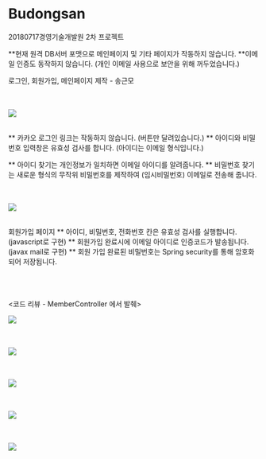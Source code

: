 # Budongsan
20180717경영기술개발원 2차 프로젝트

**현재 원격 DB서버 포맷으로 메인페이지 및 기타 페이지가 작동하지 않습니다.
**이메일 인증도 동작하지 않습니다. (개인 이메일 사용으로 보안을 위해 꺼두었습니다.)

로그인, 회원가입, 메인페이지 제작 - 송근모

<br/>
<br/>

<img src="http://drive.google.com/uc?export=view&id=1h04pFsXyKI0wLW0PCWAHUsnmcvrlKnsd" />

<br/>
<br/>

** 카카오 로그인 링크는 작동하지 않습니다. (버튼만 달려있습니다.)
** 아이디와 비밀번호 입력창은 유효성 검사를 합니다. (아이디는 이메일 형식입니다.)

** 아이디 찾기는 개인정보가 일치하면 이메일 아이디를 알려줍니다.
** 비밀번호 찾기는 새로운 형식의 무작위 비밀번호를 제작하여 (임시비밀번호) 이메일로 전송해 줍니다.

<br/>
<br/>

<img src="http://drive.google.com/uc?export=view&id=1RZn3i8l-Vl7WJOpRywxj--XOo140UDKf" />


<br/>
<br/>

회원가입 페이지
** 아이디, 비밀번호, 전화번호 칸은 유효성 검사를 실행합니다.(javascript로 구현)
** 회원가입 완료시에 이메일 아이디로 인증코드가 발송됩니다.(javax mail로 구현)
** 회원 가입 완료된 비밀번호는 Spring security를 통해 암호화되어 저장됩니다. 

<br><br><br>
<코드 리뷰 - MemberController 에서 발췌>

<img src='http://drive.google.com/uc?export=view&id=1UkvIptIR9VUsZRxRiDwBdVQRllcDTXuT' /><br><br><br>

<img src='http://drive.google.com/uc?export=view&id=1hWtyw2I4RoUG6E5NnxzYpYTjPXXOGk7T' /><br><br><br>

<img src='http://drive.google.com/uc?export=view&id=1oli74355WitYdqiyd_5wf16AFun11JTT' /><br><br><br>

<img src='http://drive.google.com/uc?export=view&id=1eGSUNXGC3wy6g9hkJOd1dZoJ7Fq5F92B' /><br><br><br>

<img src='http://drive.google.com/uc?export=view&id=1PjEog2fA1Uh9y_x1S1TuZt3be7MSn-Ad' /><br><br><br>



